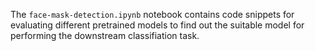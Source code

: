 The `face-mask-detection.ipynb` notebook contains code snippets for evaluating different pretrained models to find out the suitable model for performing the downstream classifiation task.

